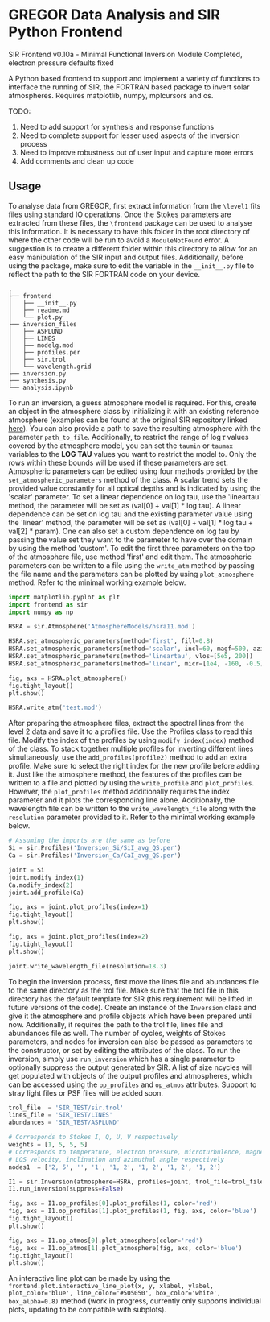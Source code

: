 # GREGOR Data Analysis and SIR Python Frontend

SIR Frontend v0.10a - Minimal Functional Inversion Module Completed, electron pressure defaults fixed

A Python based frontend to support and implement a variety of functions to interface the running of SIR, the FORTRAN based package to invert solar atmospheres. Requires matplotlib, numpy, mplcursors and os. 

TODO:
1. Need to add support for synthesis and response functions 
2. Need to complete support for lesser used aspects of the inversion process
3. Need to improve robustness out of user input and capture more errors
4. Add comments and clean up code


## Usage

To analyse data from GREGOR, first extract information from the `\level1` fits files using standard IO operations. Once the Stokes parameters are extracted from these files, the `\frontend` package can be used to analyse this information. It is necessary to have this folder in the root directory of where the other code will be run to avoid a `ModuleNotFound` error. A suggestion is to create a different folder within this directory to allow for an easy manipulation of the SIR input and output files. Additionally, before using the package, make sure to edit the variable in the `__init__.py` file to reflect the path to the SIR FORTRAN code on your device.

```
.
├── frontend
│   ├── __init__.py
│   ├── readme.md
│   └── plot.py
├── inversion_files
│   ├── ASPLUND
│   ├── LINES
│   ├── modelg.mod
│   ├── profiles.per
│   ├── sir.trol
│   └── wavelength.grid
├── inversion.py
├── synthesis.py
└── analysis.ipynb
```

To run an inversion, a guess atmosphere model is required. For this, create an object in the atmosphere class by initializing it with an existing reference atmosphere (examples can be found at the original SIR repository linked [here](https://github.com/BasilioRuiz/SIR-code/tree/master/models)). You can also provide a path to save the resulting atmosphere with the parameter `path_to_file`. Additionally, to restrict the range of $\log{\tau}$ values covered by the atmosphere model, you can set the `taumin` or `taumax` variables to the **LOG TAU** values you want to restrict the model to. Only the rows within these bounds will be used if these parameters are set. Atmospheric parameters can be edited using four methods provided by the `set_atmospheric_parameters` method of the class. A scalar trend sets the provided value constantly for all optical depths and is indicated by using the 'scalar' parameter. To set a linear dependence on log tau, use the 'lineartau' method, the parameter will be set as (val[0] + val[1] * log tau). A linear dependence can be set on log tau and the existing parameter value using the 'linear' method, the parameter will be set as (val[0] + val[1] * log tau + val[2] * param). One can also set a custom dependence on log tau by passing the value set they want to the parameter to have over the domain by using the method 'custom'. To edit the first three parameters on the top of the atmosphere file, use method 'first' and edit them. The atmospheric parameters can be written to a file using the `write_atm` method by passing the file name and the parameters can be plotted by using `plot_atmosphere` method. Refer to the minimal working example below.

```python
import matplotlib.pyplot as plt
import frontend as sir
import numpy as np

HSRA = sir.Atmosphere('AtmosphereModels/hsra11.mod')

HSRA.set_atmospheric_parameters(method='first', fill=0.8)
HSRA.set_atmospheric_parameters(method='scalar', incl=60, magf=500, azim=30)
HSRA.set_atmospheric_parameters(method='lineartau', vlos=[5e5, 200])
HSRA.set_atmospheric_parameters(method='linear', micr=[1e4, -160, -0.5])

fig, axs = HSRA.plot_atmosphere()
fig.tight_layout()
plt.show()

HSRA.write_atm('test.mod')
```

After preparing the atmosphere files, extract the spectral lines from the level 2 data and save it to a profiles file. Use the Profiles class to read this file. Modify the index of the profiles by using `modify_index(index)` method of the class. To stack together multiple profiles for inverting different lines simultaneously, use the `add_profiles(profile2)` method to add an extra profile. Make sure to select the right index for the new profile before adding it. Just like the atmosphere method, the features of the profiles can be written to a file and plotted by using the `write_profile` and `plot_profiles`. However, the `plot_profiles` method additionally requires the index parameter and it plots the corresponding line alone. Additionally, the wavelength file can be written to the `write_wavelength_file` along with the `resolution` parameter provided to it. Refer to the minimal working example below.

```python
# Assuming the imports are the same as before
Si = sir.Profiles('Inversion_Si/SiI_avg_QS.per')
Ca = sir.Profiles('Inversion_Ca/CaI_avg_QS.per')

joint = Si
joint.modify_index(1)
Ca.modify_index(2)
joint.add_profile(Ca)

fig, axs = joint.plot_profiles(index=1)
fig.tight_layout()
plt.show()

fig, axs = joint.plot_profiles(index=2)
fig.tight_layout()
plt.show()

joint.write_wavelength_file(resolution=18.3)
```

To begin the inversion process, first move the lines file and abundances file to the same directory as the trol file. Make sure that the trol file in this directory has the default template for SIR (this requirement will be lifted in future versions of the code). Create an instance of the `Inversion` class and give it the atmosphere and profile objects which have been prepared until now. Additionally, it requires the path to the trol file, lines file and abundances file as well. The number of cycles, weights of Stokes parameters, and nodes for inversion can also be passed as parameters to the constructor, or set by editing the attributes of the class. To run the inversion, simply use `run_inversion` which has a single parameter to optionally suppress the output generated by SIR. A list of size ncycles will get populated with objects of the output profiles and atmospheres, which can be accessed using the `op_profiles` and `op_atmos` attributes. Support to stray light files or PSF files will be added soon.

```python
trol_file  = 'SIR_TEST/sir.trol'
lines_file = 'SIR_TEST/LINES'
abundances = 'SIR_TEST/ASPLUND'

# Corresponds to Stokes I, Q, U, V respectively
weights = [1, 5, 5, 5]
# Corresponds to temperature, electron pressure, microturbulence, magnetic field, 
# LOS velocity, inclination and azimuthal angle respectively
nodes1  = ['2, 5', '', '1', '1, 2', '1, 2', '1, 2', '1, 2']

I1 = sir.Inversion(atmosphere=HSRA, profiles=joint, trol_file=trol_file, lines_file=lines_file, abundances=abundances, ncycles=2, weights=weights, nodes1=nodes1)
I1.run_inversion(suppress=False)

fig, axs = I1.op_profiles[0].plot_profiles(1, color='red')
fig, axs = I1.op_profiles[1].plot_profiles(1, fig, axs, color='blue')
fig.tight_layout()
plt.show()

fig, axs = I1.op_atmos[0].plot_atmosphere(color='red')
fig, axs = I1.op_atmos[1].plot_atmosphere(fig, axs, color='blue')
fig.tight_layout()
plt.show()
```

An interactive line plot can be made by using the `frontend.plot.interactive_line_plot(x, y, xlabel, ylabel, plot_color='blue', line_color='#505050', box_color='white', box_alpha=0.8)` method (work in progress, currently only supports individual plots, updating to be compatible with subplots).

